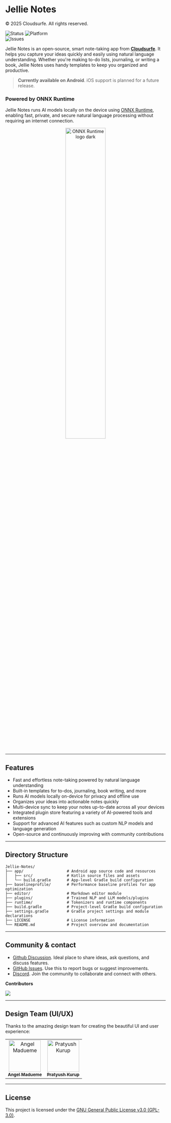 # Jellie Notes
© 2025 Cloudsurfe. All rights reserved.


![Status](https://img.shields.io/badge/status-under_development-orange)
![Platform](https://img.shields.io/badge/platform-Android-blue) <br>![Issues](https://img.shields.io/github/issues/CloudSurfe/JellyNotes)

Jellie Notes is an open-source, smart note-taking app from [**Cloudsurfe**](https://www.cloudsurfe.com). It helps you capture your ideas quickly and easily using natural language understanding. Whether you're making to-do lists, journaling, or writing a book, Jellie Notes uses handy templates to keep you organized and productive.

> **Currently available on Android**. iOS support is planned for a future release.

### Powered by ONNX Runtime
Jellie Notes runs AI models locally on the device using [ONNX Runtime](https://onnxruntime.ai/), enabling fast, private, and secure natural language processing without requiring an internet connection.
<p align="center">
  <img width="50%" src="https://github.com/user-attachments/assets/5b1f0050-51ab-4c97-b2c0-4e2e092096f0" alt="ONNX Runtime logo dark" />
</p>

---
## Features
- Fast and effortless note-taking powered by natural language understanding  
- Built-in templates for to-dos, journaling, book writing, and more  
- Runs AI models locally on-device for privacy and offline use  
- Organizes your ideas into actionable notes quickly  
- Multi-device sync to keep your notes up-to-date across all your devices  
- Integrated plugin store featuring a variety of AI-powered tools and extensions  
- Support for advanced AI features such as custom NLP models and language generation  
- Open-source and continuously improving with community contributions

---
## Directory Structure

```plaintext
Jellie-Notes/
├── app/                   # Android app source code and resources
│   ├── src/               # Kotlin source files and assets
│   └── build.gradle       # App-level Gradle build configuration
├── baselineprofile/       # Performance baseline profiles for app optimization
├── editor/                # Markdown editor module
├── plugins/               # Trained NLP and LLM models/plugins
├── runtime/               # Tokenizers and runtime components
├── build.gradle           # Project-level Gradle build configuration
├── settings.gradle        # Gradle project settings and module declarations
├── LICENSE                # License information
└── README.md              # Project overview and documentation
```

---
## Community & contact

- [Github Discussion](https://github.com/CloudSurfe/Jellie-Notes/discussions). Ideal place to share ideas, ask questions, and discuss features.
- [GitHub Issues](https://github.com/CloudSurfe/Jellie-Notes/issues). Use this to report bugs or suggest improvements.
- [Discord](https://discord.gg/E9WqvF5H). Join the community to collaborate and connect with others.

**Contributors**

<a href="https://github.com/CloudSurfe/Jellie-Notes/graphs/contributors">
  <img src="https://contrib.rocks/image?repo=CloudSurfe/Jellie-Notes" />
</a>

---

## Design Team (UI/UX)

Thanks to the amazing design team for creating the beautiful UI and user experience:
<table>
  <tbody>
    <tr>
      <td align="center">
        <a href="https://www.behance.net/angel_madueme#">
          <img src="https://mir-s3-cdn-cf.behance.net/user/115/120279896557085.662fbcc516a0d.jpg" width="100px;" alt="Angel Madueme"/>
          <br />
          <sub><b>Angel Madueme</b></sub>
        </a>
      </td>
      <td align="center">
        <a href="https://www.behance.net/pratyushkurup1#">
          <img src="https://mir-s3-cdn-cf.behance.net/user/115/1625901901758375.6776cc68561b1.jpg" width="100px;" alt="Pratyush Kurup"/>
          <br />
          <sub><b>Pratyush Kurup</b></sub>
        </a>
      </td>
    </tr>
  </tbody>
</table>


---
## License
This project is licensed under the [GNU General Public License v3.0 (GPL-3.0)](https://choosealicense.com/licenses/gpl-3.0/).  
